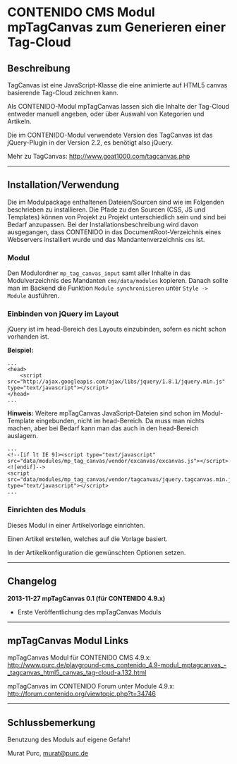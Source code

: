 # CONTENIDO CMS Modul mpTagCanvas zum Generieren einer Tag-Cloud

## Beschreibung

TagCanvas ist eine JavaScript-Klasse die eine animierte auf HTML5 canvas
basierende Tag-Cloud zeichnen kann.

Als CONTENIDO-Modul mpTagCanvas lassen sich die Inhalte der Tag-Cloud entweder
manuell angeben, oder über Auswahl von Kategorien und Artikeln.

Die im CONTENIDO-Modul verwendete Version des TagCanvas ist das jQuery-Plugin in
der Version 2.2, es benötigt also jQuery.

Mehr zu TagCanvas:
http://www.goat1000.com/tagcanvas.php


----

## Installation/Verwendung

Die im Modulpackage enthaltenen Dateien/Sourcen sind wie im Folgenden beschrieben 
zu installieren.
Die Pfade zu den Sourcen (CSS, JS und Templates) können von Projekt zu Projekt 
unterschiedlich sein und sind bei Bedarf anzupassen. 
Bei der Installationsbeschreibung wird davon ausgegangen, dass CONTENIDO in das 
DocumentRoot-Verzeichnis eines Webservers installiert wurde und das 
Mandantenverzeichnis `cms` ist.

### Modul
Den Modulordner `mp_tag_canvas_input` samt aller Inhalte in das Modulverzeichnis
des Mandanten `cms/data/modules` kopieren.
Danach sollte man im Backend die Funktion `Module synchronisieren` unter
`Style -> Module` ausführen.

### Einbinden von jQuery im Layout
jQuery ist im head-Bereich des Layouts einzubinden, sofern es nicht schon vorhanden ist.

**Beispiel:**
```
...
<head>
    <script src="http://ajax.googleapis.com/ajax/libs/jquery/1.8.1/jquery.min.js" type="text/javascript"></script>
</head>
...
```

**Hinweis:**
Weitere mpTagCanvas JavaScript-Dateien sind schon im Modul-Template eingebunden,
nicht im head-Bereich. Da muss man nichts machen, aber bei Bedarf kann man das auch
in den head-Bereich auslagern.
```
...
<!--[if lt IE 9]><script type="text/javascript" src="data/modules/mp_tag_canvas/vendor/excanvas/excanvas.js"></script><![endif]-->
<script src="data/modules/mp_tag_canvas/vendor/tagcanvas/jquery.tagcanvas.min.js" type="text/javascript"></script>
...
```


### Einrichten des Moduls

Dieses Modul in einer Artikelvorlage einrichten.

Einen Artikel erstellen, welches auf die Vorlage basiert.

In der Artikelkonfiguration die gewünschten Optionen setzen.

----

## Changelog

**2013-11-27 mpTagCanvas 0.1 (für CONTENIDO 4.9.x)**
- Erste Veröffentlichung des mpTagCanvas Moduls

----

## mpTagCanvas Modul Links

mpTagCanvas Modul für CONTENIDO CMS 4.9.x:
http://www.purc.de/playground-cms_contenido_4.9-modul_mptagcanvas_-_tagcanvas_html5_canvas_tag-cloud-a.132.html

mpTagCanvas im CONTENIDO Forum unter Module 4.9.x:
http://forum.contenido.org/viewtopic.php?t=34746

----

## Schlussbemerkung

Benutzung des Moduls auf eigene Gefahr!

Murat Purc, murat@purc.de
